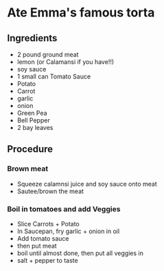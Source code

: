 # Ate Emma's famous torta

## Ingredients
* 2 pound ground meat
* lemon (or Calamansi if you have!!)
* soy sauce
* 1 small can Tomato Sauce
* Potato
* Carrot
* garlic
* onion
* Green Pea
* Bell Pepper
* 2 bay leaves

## Procedure
### Brown meat
* Squeeze calamnsi juice and soy sauce onto meat
* Sautee/brown the meat

### Boil in tomatoes and add Veggies
* Slice Carrots + Potato
* In Saucepan, fry garlic + onion in oil
* Add tomato sauce
* then put meat
* boil until almost done, then put all veggies in
* salt + pepper to taste
